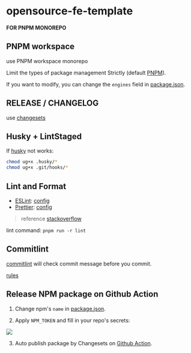 # opensource-fe-template

**FOR PNPM MONOREPO**

## PNPM workspace

use PNPM workspace monorepo

Limit the types of package management Strictly (default [PNPM](https://pnpm.io/)).

If you want to modify, you can change the `engines` field in [package.json](./package.json).

## RELEASE / CHANGELOG

use [changesets](https://github.com/changesets/changesets)

## Husky + LintStaged

If [husky](https://github.com/typicode/husky) not works:

```bash
chmod ug+x .husky/*
chmod ug+x .git/hooks/*
```

## Lint and Format

* [ESLint](https://eslint.org/): [config](./.eslintrc.js)
* [Prettier](https://prettier.io/): [config](./.prettierrc.js)

> reference [stackoverflow](https://stackoverflow.com/questions/8598639/why-is-my-git-pre-commit-hook-not-executable-by-default)

lint command: `pnpm run -r lint`

## Commitlint

[commitlint](https://github.com/conventional-changelog/commitlint) will check commit message before you commit.

[rules](./.commitlintrc.js)

## Release NPM package on Github Action

1. Change npm's `name` in [package.json](./package.json).

2. Apply `NPM_TOKEN` and fill in your repo's secrets:

  ![](https://user-images.githubusercontent.com/106944652/184101863-aeac91d9-f0d4-4dc5-a4ca-969372263231.png)

3. Auto publish package by Changesets on [Github Action](./.github/workflows/release.yaml).
